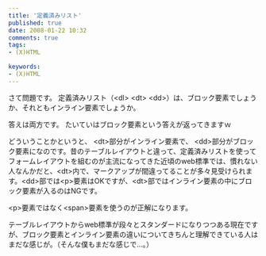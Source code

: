 ```yaml
---
title: '定義済みリスト'
published: true
date: 2008-01-22 10:32
comments: true
tags:
- (X)HTML

keywords:
- (X)HTML
---
```

さて問題です。
定義済みリスト（&lt;dl&gt; &lt;dt&gt; &lt;dd&gt;）は、ブロック要素でしょうか、それともインライン要素でしょうか。

答えは両方です。
たいていはブロック要素という答えが返ってきますｗ

どういうことかというと、 &lt;dt&gt;部分がインライン要素で、  &lt;dd&gt;部分がブロック要素になのです。昔のテーブルレイアウトと違って、定義済みリストを使ってフォームレイアウトを組むのが主流になってきた近頃のweb標準では、慣れない人なんかだと、&lt;dt&gt;内で、マークアップが間違ってることが多々見受けられます。&lt;dd&gt;部では&lt;p&gt;要素はOKですが、&lt;dt&gt;部ではインライン要素の中にブロック要素が入るのはNGです。

&lt;p&gt;要素ではなく&lt;span&gt;要素を使うのが正解になります。

テーブルレイアウトからweb標準が段々とスタンダードになりつつある現在ですが、ブロック要素とインライン要素の違いについてきちんと理解できている人はまだな感じが。（そんな僕もまだな感じで…。）
